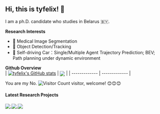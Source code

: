 ## Hi, this is tyfelix! 👋

<!--
**tyjcbzd/tyjcbzd** is a ✨ _special_ ✨ repository because its `README.md` (this file) appears on your GitHub profile.

Here are some ideas to get you started:
- 🔭 I’m currently working on ...
- 🌱 I’m currently learning ...
- 👯 I’m looking to collaborate on ...
- 🤔 I’m looking for help with ...
- 💬 Ask me about ...
- 📫 How to reach me: ...
- 😄 Pronouns: ...
- ⚡ Fun fact: ...
-->
I am a ph.D. candidate who studies in Belarus 🇧🇾.

**Research Interests**
- 🏥 Medical Image Segmentation 
- 📸 Object Detection/Tracking 
- 🚗 Self-driving Car：Single/Multiple Agent Trajectory Prediction;  BEV; Path planning under dynamic environment

**Github Overview**
<br />
| [![tyfelix's GitHub stats](https://github-readme-stats.vercel.app/api?username=tyjcbzd&layout=compact&theme=graywhite&hide_border=true)](https://github.com/anuraghazra/github-readme-stats) | <a href="https://github.com/anuraghazra/github-readme-stats"><img align="center" src="https://github-readme-stats.vercel.app/api/top-langs/?username=tyjcbzd&layout=compact&theme=graywhite&hide_border=true" /></a> |
| ------------- | ------------- |

You are my No. ![Visitor Count](https://profile-counter.glitch.me/tyjcbzd/count.svg) visitor, welcome! :blush::blush::blush:


#### Latest Research Projects


<a href="https://github.com/tyjcbzd/EHANet">
  <img align="center" src="https://github-readme-stats.vercel.app/api/pin/?username=tyjcbzd&repo=EHANet&theme=graywhite" />
</a>
<a href="https://github.com/tyjcbzd/LANet">
  <img align="center" src="https://github-readme-stats.vercel.app/api/pin/?username=tyjcbzd&repo=LANet&theme=graywhite" />
</a>
<a href="https://github.com/tyjcbzd/FE-Net">
  <img align="center" src="https://github-readme-stats.vercel.app/api/pin/?username=tyjcbzd&repo=FE-Net&theme=graywhite" />
</a>
<br />
<br />
